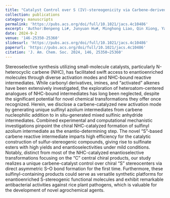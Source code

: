 ```yaml
---
title: "Catalyst Control over S (IV)-stereogenicity via Carbene-derived Sulfinyl Azolium Intermediates"
collection: publications
category: manuscripts
permalink: 'https://pubs.acs.org/doi/full/10.1021/jacs.4c10486'
excerpt: 'Author:Benpeng Li#, Junyuan Hu#, Minghong Liao, Qin Xiong, Yaqi Zhang, Yonggui Robin Chi, Xinglong Zhang**, Xingxing Wu**'
date: 2024-9-2
venue: '146-25350-25360'
slidesurl: 'https://pubs.acs.org/doi/full/10.1021/jacs.4c10486'
paperurl: 'https://pubs.acs.org/doi/full/10.1021/jacs.4c10486'
citation: 'J. Am. Chem. Soc. 2024, 146, 25350−25360'
---
```


Stereoselective synthesis utilizing small-molecule catalysts, particularly N-heterocyclic carbene (NHC), has facilitated swift access to enantioenriched molecules through diverse activation modes and NHC-bound reactive intermediates. While carbonyl derivatives, imines, and “activated” alkenes have been extensively investigated, the exploration of heteroatom-centered analogues of NHC-bound intermediates has long been neglected, despite the significant potential for novel chemical transformations they offer once recognized. Herein, we disclose a carbene-catalyzed new activation mode by generating unique sulfinyl azolium intermediates from carbene nucleophilic addition to in situ-generated mixed sulfinic anhydride intermediates. Combined experimental and computational mechanistic investigations pinpoint the chiral NHC-catalyzed formation of sulfinyl azolium intermediate as the enantio-determining step. The novel “S”-based carbene reactive intermediate imparts high efficiency for the catalytic construction of sulfur-stereogenic compounds, giving rise to sulfinate esters with high yields and enantioselectivities under mild conditions. Notably, distinct from most of the NHC-catalyzed enantioselective transformations focusing on the “C” central chiral products, our study realizes a unique carbene-catalyst control over chiral “S” stereocenters via direct asymmetric S–O bond formation for the first time. Furthermore, these sulfinyl-containing products could serve as versatile synthetic platforms for enantioenriched S-stereogenic functional molecules and exhibit remarkable antibacterial activities against rice plant pathogens, which is valuable for the development of novel agrochemical agents.
